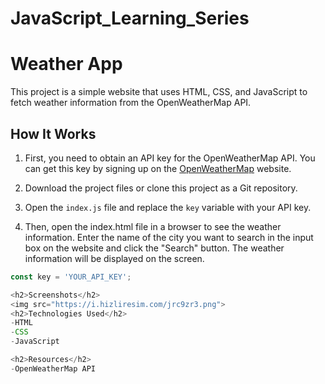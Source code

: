 # JavaScript_Learning_Series
# Weather App

This project is a simple website that uses HTML, CSS, and JavaScript to fetch weather information from the OpenWeatherMap API.

## How It Works

1. First, you need to obtain an API key for the OpenWeatherMap API. You can get this key by signing up on the [OpenWeatherMap](https://openweathermap.org/) website.

2. Download the project files or clone this project as a Git repository.

3. Open the `index.js` file and replace the `key` variable with your API key.

4. Then, open the index.html file in a browser to see the weather information. Enter the name of the city you want to search in the input box on the website and click the "Search" button. 
The weather information will be displayed on the screen.

```javascript
const key = 'YOUR_API_KEY';

<h2>Screenshots</h2>
<img src="https://i.hizliresim.com/jrc9zr3.png">
<h2>Technologies Used</h2>
-HTML
-CSS
-JavaScript

<h2>Resources</h2>
-OpenWeatherMap API
